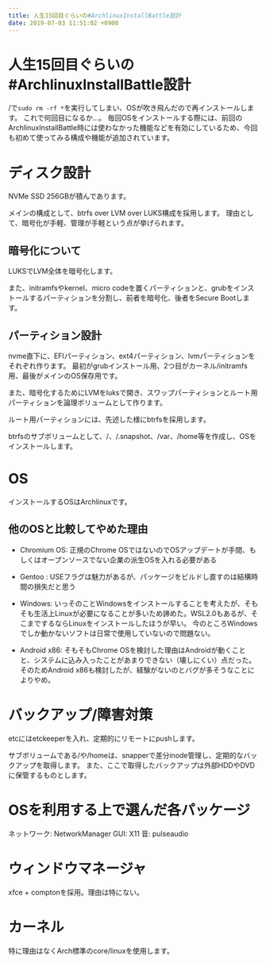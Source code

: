 ```yaml
---
title: 人生15回目ぐらいの#ArchlinuxInstallBattle設計
date: 2019-07-03 11:51:02 +0900
---
```


人生15回目ぐらいの#ArchlinuxInstallBattle設計
===

/で`sudo rm -rf *`を実行してしまい、OSが吹き飛んだので再インストールします。
これで何回目になるか…。
毎回OSをインストールする際には、前回のArchlinuxInstallBattle時には使わなかった機能などを有効にしているため、今回も初めて使ってみる構成や機能が追加されています。

# ディスク設計

NVMe SSD 256GBが積んであります。

メインの構成として、btrfs over LVM over LUKS構成を採用します。 
理由として、暗号化が手軽、管理が手軽という点が挙げられます。

## 暗号化について

LUKSでLVM全体を暗号化します。

また、initramfsやkernel、micro codeを置くパーティションと、grubをインストールするパーティションを分割し、前者を暗号化、後者をSecure Bootします。

## パーティション設計

nvme直下に、EFIパーティション、ext4パーティション、lvmパーティションをそれぞれ作ります。
最初がgrubインストール用、2つ目がカーネル/initramfs用、最後がメインのOS保存用です。

また、暗号化するためにLVMをluksで開き、スワップパーティションとルート用パーティションを論理ボリュームとして作ります。

ルート用パーティションには、先述した様にbtrfsを採用します。

btrfsのサブボリュームとして、/、/.snapshot、/var、/home等を作成し、OSをインストールします。

# OS

インストールするOSはArchlinuxです。

## 他のOSと比較してやめた理由

- Chromium OS: 正規のChrome OSではないのでOSアップデートが手間、もしくはオープンソースでない企業の派生OSを入れる必要がある
- Gentoo : USEフラグは魅力があるが、パッケージをビルドし直すのは結構時間の損失だと思う
- Windows: いっそのことWindowsをインストールすることを考えたが、そもそも生活上Linuxが必要になることが多いため諦めた。WSL2.0もあるが、そこまでするならLinuxをインストールしたほうが早い。
今のところWindowsでしか動かないソフトは日常で使用していないので問題ない。

- Android x86:
そもそもChrome OSを検討した理由はAndroidが動くことと、システムに込み入ったことがあまりできない（壊しにくい）点だった。そのためAndroid x86も検討したが、経験がないのとバグが多そうなことによりやめ。

# バックアップ/障害対策

etcにはetckeeperを入れ、定期的にリモートにpushします。

サブボリュームである/や/homeは、snapperで差分inode管理し、定期的なバックアップを取得します。
また、ここで取得したバックアップは外部HDDやDVDに保管するものとします。

# OSを利用する上で選んだ各パッケージ

ネットワーク: NetworkManager
GUI: X11
音: pulseaudio

# ウィンドウマネージャ

xfce + comptonを採用。理由は特にない。

# カーネル

特に理由はなくArch標準のcore/linuxを使用します。

